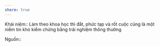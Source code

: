 ```yaml
---
share: true
---
```

Khái niệm:: 
Làm theo khoa học thì đắt, phức tạp và rốt cuộc cũng là một niềm tin khó kiểm chứng bằng trải nghiệm thông thường

Nguồn:: 
